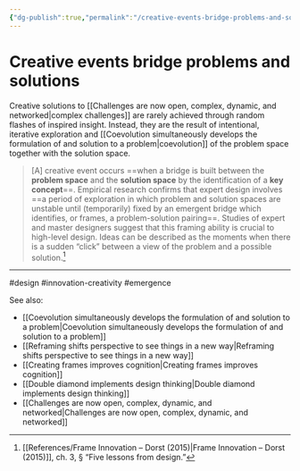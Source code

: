 ```yaml
---
{"dg-publish":true,"permalink":"/creative-events-bridge-problems-and-solutions/"}
---
```



# Creative events bridge problems and solutions

Creative solutions to [[Challenges are now open, complex, dynamic, and networked\|complex challenges]] are rarely achieved through random flashes of inspired insight. Instead, they are the result of intentional, iterative exploration and [[Coevolution simultaneously develops the formulation of and solution to a problem\|coevolution]] of the problem space together with the solution space.

> \[A\] creative event occurs ==when a bridge is built between the **problem space** and the **solution space** by the identification of a **key concept**==. Empirical research confirms that expert design involves ==a period of exploration in which problem and solution spaces are unstable until (temporarily) fixed by an emergent bridge which identifies, or frames, a problem-solution pairing==. Studies of expert and master designers suggest that this framing ability is crucial to high-level design. Ideas can be described as the moments when there is a sudden “click” between a view of the problem and a possible solution.[^1]

---
#design #innovation-creativity #emergence 

See also:
- [[Coevolution simultaneously develops the formulation of and solution to a problem\|Coevolution simultaneously develops the formulation of and solution to a problem]]
- [[Reframing shifts perspective to see things in a new way\|Reframing shifts perspective to see things in a new way]]
- [[Creating frames improves cognition\|Creating frames improves cognition]]
- [[Double diamond implements design thinking\|Double diamond implements design thinking]]
- [[Challenges are now open, complex, dynamic, and networked\|Challenges are now open, complex, dynamic, and networked]]

[^1]: [[References/Frame Innovation – Dorst (2015)\|Frame Innovation – Dorst (2015)]], ch. 3, § “Five lessons from design.”